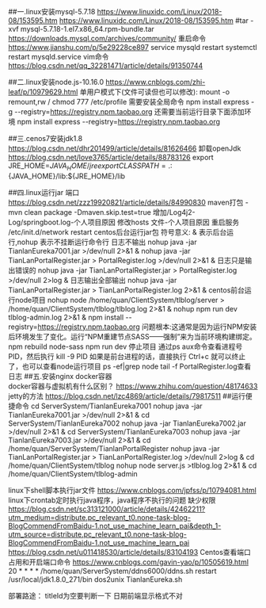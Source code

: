 ##一.linux安装mysql-5.7.18
	https://www.linuxidc.com/Linux/2018-08/153595.htm
	https://www.linuxidc.com/Linux/2018-08/153595.htm
	#tar -xvf mysql-5.7.18-1.el7.x86_64.rpm-bundle.tar
	https://downloads.mysql.com/archives/community/
	重启命令 https://www.jianshu.com/p/5e29228ce897
	service mysqld restart
	systemctl restart mysqld.service
	vim命令 https://blog.csdn.net/qq_32281471/article/details/91350744

##二.linux安装node.js-10.16.0
	https://www.cnblogs.com/zhi-leaf/p/10979629.html
	单用户模式下(文件可读但也可以修改): mount -o remount,rw /
	chmod 777 /etc/profile
	需要安装全局命令 npm install express -g --registry=https://registry.npm.taobao.org
	还需要当前运行目录下面添加环境 npm  install express --registry=https://registry.npm.taobao.org

##三.cenos7安装jdk1.8
	https://blog.csdn.net/dhr201499/article/details/81626466
	卸载openJdk
	https://blog.csdn.net/love3765/article/details/88783126
	export JRE_HOME=${JAVA_HOME}/jre
	export CLASSPATH=.:${JAVA_HOME}/lib:${JRE_HOME}/lib

##四.linux运行jar
	端口
		https://blog.csdn.net/zzz19920821/article/details/84990830
	maven打包 
		-mvn clean package  -Dmaven.skip.test=true
	增加/Log4j2-Log/springboot.log-个人项目原因
	修改hosts 文件-个人项目原因
	重启服务 
		/etc/init.d/network restart
	centos后台运行jar包
		符号意义: & 表示后台运行,nohup 表示不挂断运行命令行
		日志不输出
			nohup java -jar TianlanEureka7001.jar >/dev/null 2>&1 &
			nohup java -jar TianLanPortalRegister.jar > PortalRegister.log >/dev/null 2>&1 &
		日志只是输出错误的
			nohup java -jar TianLanPortalRegister.jar > PortalRegister.log >/dev/null 2>log &
		日志输出全部输出
			nohup java -jar TianLanPortalRegister.jar > TianLanPortalRegister.log 2>&1 &
	centos前台运行node项目
		nohup node /home/quan/ClientSystem/tlblog/server > /home/quan/ClientSystem/tlblog/tlblog.log 2>&1 &
		nohup npm run dev tlblog-admin.log 2>&1 &
		npm install --registry=https://registry.npm.taobao.org
		问题根本:这通常是因为运行NPM安装后环境发生了变化。运行“NPM重建节点SASS——强制”来为当前环境构建绑定。
		npm rebuild node-sass
		npm run dev
	停止项目
		通过ps aux命令查看进程号PID，然后执行  kill -9 PID
		如果是前台进程的话，直接执行 Ctrl+c 就可以终止了，也可以查看node运行项目 ps -ef|grep node
	tail -f PortalRegister.log查看日志
##五.安装nginx
docker容器	
	docker容器与虚拟机有什么区别？
	https://www.zhihu.com/question/48174633
jetty的方法
	https://blog.csdn.net/lzc4869/article/details/79817511
##运行便捷命令
	cd ServerSystem/TianlanEureka7001 nohup java -jar TianlanEureka7001.jar >/dev/null 2>&1 &
	cd ServerSystem/TianlanEureka7002 nohup java -jar TianlanEureka7002.jar >/dev/null 2>&1 &
	cd ServerSystem/TianlanEureka7003 nohup java -jar TianlanEureka7003.jar >/dev/null 2>&1 &
	cd /home/quan/ServerSystem/TianlanPortalRegister nohup java -jar TianLanPortalRegister.jar > TianLanPortalRegister.log >/dev/null 2>log &
	cd /home/quan/ClientSystem/tlblog nohup node server.js >tlblog.log 2>&1 &
	cd /home/quan/ClientSystem/tlblog-admin 

linux下shell脚本执行jar文件
	https://www.cnblogs.com/jpfss/p/10794081.html
linux下crontab定时执行java程序，java程序不执行的问题
	缺少权限
	https://blog.csdn.net/sc313121000/article/details/42462211?utm_medium=distribute.pc_relevant_t0.none-task-blog-BlogCommendFromBaidu-1.not_use_machine_learn_pai&depth_1-utm_source=distribute.pc_relevant_t0.none-task-blog-BlogCommendFromBaidu-1.not_use_machine_learn_pai
	https://blog.csdn.net/u011418530/article/details/83104193
Centos查看端口占用和开启端口命令
	https://www.cnblogs.com/gavin-yao/p/10505619.html
20 * * * * /home/quan/ServerSystem/ddns6000/ddns.sh restart
/usr/local/jdk1.8.0_271/bin
dos2unix TianlanEureka.sh

部署路途：
titleId为空要判断一下
日期前端显示格式不对
	


